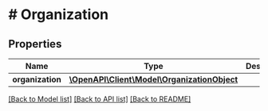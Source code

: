 # # Organization

## Properties

Name | Type | Description | Notes
------------ | ------------- | ------------- | -------------
**organization** | [**\OpenAPI\Client\Model\OrganizationObject**](OrganizationObject.md) |  | [optional]

[[Back to Model list]](../../README.md#models) [[Back to API list]](../../README.md#endpoints) [[Back to README]](../../README.md)
